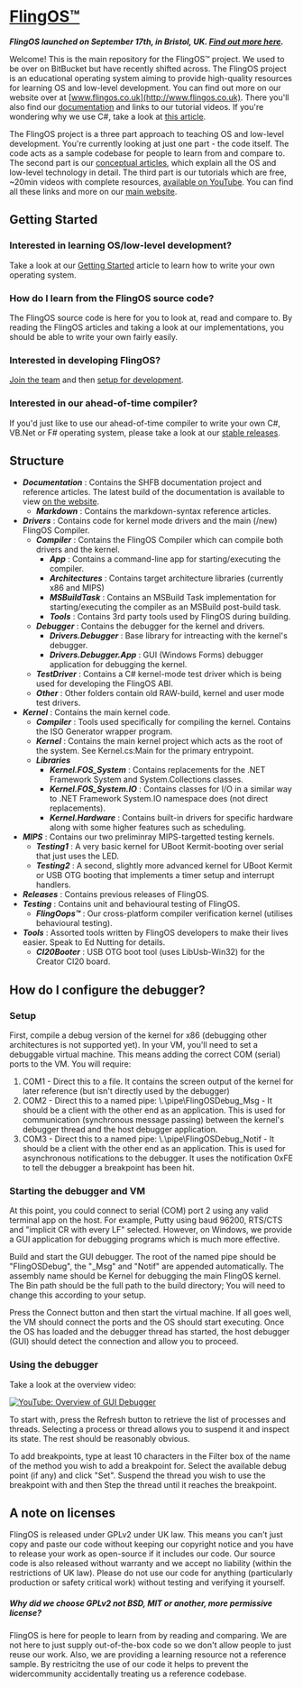 # [FlingOS™](http://www.flingos.co.uk)

***FlingOS launched on September 17th, in Bristol, UK. [Find out more here](http://www.flingos.co.uk/Launch).***

Welcome! This is the main repository for the FlingOS™ project. We used to be over on BitBucket but have recently shifted across. 
The FlingOS project is an educational operating system aiming to provide high-quality resources for learning OS and low-level development. You can find out more on our website over at [www.flingos.co.uk](http://www.flingos.co.uk). There you'll also find our [documentation](http://www.flingos.co.uk/docs/) and links to our tutorial videos. If you're wondering why we use C#, take a look at [this article](http://www.flingos.co.uk/docs/reference/Why-CSharp).

The FlingOS project is a three part approach to teaching OS and low-level development. You're currently looking at just one part - the code itself. The code acts as a sample codebase for people to learn from and compare to. The second part is our [conceptual articles](http://www.flingos.co.uk/docs), which explain all the OS and low-level technology in detail. The third part is our tutorials which are free, ~20min videos with complete resources, [available on YouTube](https://www.youtube.com/playlist?list=PLKbvCgwMcH7BX6Z8Bk1EuFwDa0WGkMnrz). You can find all these links and more on our [main website](http://www.flingos.co.uk).

## Getting Started

### Interested in learning OS/low-level development?
Take a look at our [Getting Started](http://www.flingos.co.uk/docs/reference/Getting-Started) article to learn how to write your own operating system.

### How do I learn from the FlingOS source code?
The FlingOS source code is here for you to look at, read and compare to. By reading the FlingOS articles and taking a look at our implementations, you should be able to write your own fairly easily.

### Interested in developing FlingOS?

[Join the team](http://www.flingos.co.uk/Develop#Join-the-team) and then [setup for development](http://www.flingos.co.uk/docs/reference/FlingOS).

### Interested in our ahead-of-time compiler?

If you'd just like to use our ahead-of-time compiler to write your own C#, VB.Net or F# operating system, please take a look at our [stable releases](http://www.flingos.co.uk/releases).

## Structure

- ***Documentation*** : Contains the SHFB documentation project and reference articles. The latest build of the documentation is available to view [on the website](http://www.flingos.co.uk/docs).
  - ***Markdown*** : Contains the markdown-syntax reference articles.
- ***Drivers*** : Contains code for kernel mode drivers and the main (/new) FlingOS Compiler.
  - ***Compiler*** : Contains the FlingOS Compiler which can compile both drivers and the kernel.
    - ***App*** : Contains a command-line app for starting/executing the compiler.
    - ***Architectures*** : Contains target architecture libraries (currently x86 and MIPS)
    - ***MSBuildTask*** : Contains an MSBuild Task implementation for starting/executing the compiler as an MSBuild post-build task.
    - ***Tools*** : Contains 3rd party tools used by FlingOS during building.
  - ***Debugger*** : Contains the debugger for the kernel and drivers.
    - ***Drivers.Debugger*** : Base library for intreacting with the kernel's debugger.
    - ***Drivers.Debugger.App*** : GUI (Windows Forms) debugger application for debugging the kernel.
  - ***TestDriver*** : Contains a C# kernel-mode test driver which is being used for developing the FlingOS ABI.
  - ***Other*** : Other folders contain old RAW-build, kernel and user mode test drivers.
- ***Kernel*** : Contains the main kernel code.
  - ***Compiler*** : Tools used specifically for compiling the kernel. Contains the ISO Generator wrapper program.
  - ***Kernel*** : Contains the main kernel project which acts as the root of the system. See Kernel.cs:Main for the primary entrypoint.
  - ***Libraries***
    - ***Kernel.FOS_System*** : Contains replacements for the .NET Framework System and System.Collections classes.
    - ***Kernel.FOS_System.IO*** : Contains classes for I/O in a similar way to .NET Framework System.IO namespace does (not direct replacements).
    - ***Kernel.Hardware*** : Contains built-in drivers for specific hardware along with some higher features such as scheduling.
- ***MIPS*** : Contains our two preliminray MIPS-targetted testing kernels. 
  - ***Testing1*** : A very basic kernel for UBoot Kermit-booting over serial that just uses the LED.
  - ***Testing2*** : A second, slightly more advanced kernel for UBoot Kermit or USB OTG booting that implements a timer setup and interrupt handlers.
- ***Releases*** : Contains previous releases of FlingOS. 
- ***Testing*** : Contains unit and behavioural testing of FlingOS.
  - ***FlingOops™*** : Our cross-platform compiler verification kernel (utilises behavioural testing).
- ***Tools*** : Assorted tools written by FlingOS developers to make their lives easier. Speak to Ed Nutting for details.
  - ***CI20Booter*** : USB OTG boot tool (uses LibUsb-Win32) for the Creator CI20 board.

## How do I configure the debugger?

### Setup

First, compile a debug version of the kernel for x86 (debugging other architectures is not supported yet). In your VM, you'll need to set a debuggable virtual machine. This means adding the correct COM (serial) ports to the VM. You will require:

1. COM1 - Direct this to a file. It contains the screen output of the kernel for later reference (but isn't directly used by the debugger)
2. COM2 - Direct this to a named pipe: \\.\pipe\FlingOSDebug_Msg - It should be a client with the other end as an application. This is used for communication (synchronous message passing) between the kernel's debugger thread and the host debugger application.
3. COM3 - Direct this to a named pipe: \\.\pipe\FlingOSDebug_Notif - It should be a client with the other end as an application. This is used for asynchronous notifications to the debugger. It uses the notification 0xFE to tell the debugger a breakpoint has been hit.

### Starting the debugger and VM

At this point, you could connect to serial (COM) port 2 using any valid terminal app on the host. For example, Putty using baud 96200, RTS/CTS and "implicit CR with every LF" selected. However, on Windows, we provide a GUI application for debugging programs which is much more effective.

Build and start the GUI debugger. The root of the named pipe should be "FlingOSDebug", the "_Msg" and "Notif" are appended automatically. The assembly name should be Kernel for debugging the main FlingOS kernel. The Bin path should be the full path to the build directory; You will need to change this according to your setup.

Press the Connect button and then start the virtual machine. If all goes well, the VM should connect the ports and the OS should start executing. Once the OS has loaded and the debugger thread has started, the host debugger (GUI) should detect the connection and allow you to proceed. 

### Using the debugger

Take a look at the overview video: 

[![YouTube: Overview of GUI Debugger](http://img.youtube.com/vi/cOlJgrq2ZJc/0.jpg)](http://www.youtube.com/watch?v=cOlJgrq2ZJc)

To start with, press the Refresh button to retrieve the list of processes and threads. Selecting a process or thread allows you to suspend it and inspect its state. The rest should be reasonably obvious.

To add breakpoints, type at least 10 characters in the Filter box of the name of the method you wish to add a breakpoint for. Select the available debug point (if any) and click "Set". Suspend the thread you wish to use the breakpoint with and then Step the thread until it reaches the breakpoint.

## A note on licenses
FlingOS is released under GPLv2 under UK law. This means you can't just copy and paste our code without keeping our copyright notice and you have to release your work as open-source if it includes our code. Our source code is also released without warranty and we accept no liability (within the restrictions of UK law). Please do not use our code for anything (particularly production or safety critical work) without testing and verifying it yourself.

##### Why did we choose GPLv2 not BSD, MIT or another, more permissive license? 
FlingOS is here for people to learn from by reading and comparing. We are not here to just supply out-of-the-box code so we don't allow people to just reuse our work. Also, we are providing a learning resource not a reference sample. By restricitng the use of our code it helps to prevent the widercommunity accidentally treating us a reference codebase.
